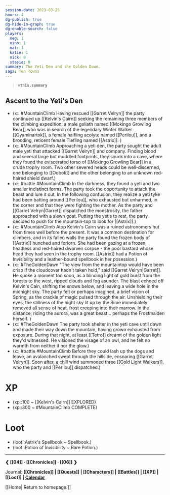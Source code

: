 ```yaml
---
session-date: 2023-03-25
hours: 4
dg-publish: true
dg-hide-in-graph: true
dg-enable-search: false
players:
  meg: 1
  nino: 1
  mat: 1
  katie: 1
  nick: 0
  stasia: 0
summary: The Yeti Den and the Golden Dawn.
saga: Ten Towns
---
```

> **`=this.summary`**
##  Ascent to the Yeti's Den
- (x:: #MountainClimb Having rescued [[Garret Velryn]] the party continued up [[Kelvin's Cairn]] seeking the remaining three members of the climbing expedition: a male goliath named [[Mokingo Growling Bear]] who was in search of the legendary Winter Walker [[Oyaminartok]], a female halfling acolyte named [[Perilou]], and a brooding, reticent female Tiefling named [[Astrix]]. )
- (x:: #MountainClimb Approaching a yeti den, the party sought the adult male yeti that attacked [[Garret Velryn]] and company. Finding blood and several large but muddled footprints, they snuck into a cave, where they found the eviscerated torso of [[Mokingo Growling Bear]] in a crude trophy room. Two other severed heads could be well-discerned, one belonging to [[Oobok]] and the other belonging to an unknown red-haired shield dwarf.)
- (x:: #battle #MountainClimb In the darkness, they found a yeti and two smaller indistinct forms. The party took the opportunity to attack the beast and lure it out. In the following confusion, they realize a yeti tyke had been batting around [[Perilou]], who exhausted but unharmed, in the corner and that they were fighting the mother. As the party and [[Garret Velryn|Garret]] dispatched the monstrosity, the father approached with a slewn goat. Putting the yetis to rest, the party decided to push for the mountain-top to look for [[Astrix]].)
- (x:: #MountainClimb Atop Kelvin's Cairn was a ruined astronomers hut from times well before the present. It was a common destination for climbers, and in its fallen walls the party found the frozen body of [[Astrix]] hunched and forlorn. She had been gazing at a frozen, headless and red-haired dwarven corpse - the poor bastard whose head they had seen in the trophy room. [[Astrix]] had a Potion of Invisibility and a leather-bound spellbook in her posession.)
- (x:: #TheGoldenDawn "The view from the mountaintop would have been crisp if the cloudcover hadn't taken hold," said [[Garret Velryn|Garret]]. He spoke a moment too soon, as a blinding light of gold burst from the forests to the west, ripped clouds and fog asunder. The blast echoed off Kelvin's Cain, shifting the snows below, and leaving a wide hole in the midnight sky. The party felt or perhaps imagined, a brief vision of Spring, as the crackle of magic pulsed through the air. Unshielding their eyes, the stillness of the night sky lit up by the Rime immediately removed all sense of heat, frost creeping into their marrow. In the distance, riding the aurora, was a great beast... perhaps the Frostmaiden herself. )
- (x:: #TheGoldenDawn The party took shelter in the yeti cave until dawn and made their way down the mountain, having grown exhausted from exposure. During that night, at least [[Tetro]] dreamt of the golden light they'd witnessed. He visioned the visage of an owl, and he felt no warmth from neither it nor the glow.)
- (x:: #battle #MountainClimb Before they could lash up the dogs and leave, an avalanched swept through the hillside, ensnaring [[Garret Velryn]]. Soon after, a chill wind summoned three [[Cold Light Walkers]], who the party and [[Perilou]] dispatched.)

# XP
- (xp::100 ~ [[Kelvin's Cairn]] EXPLORED)
- (xp::300 ~ #MountainClimb COMPLETE)

# Loot
- (loot::Astrix's Spellbook ~ Spellbook.)
- (loot::Potion of Invisibility ~ Rare Potion.)
---
**❮ [[04]] · [[Chronicles]] ·  [[06]] ❯**

Journal: **[[Chronicles]] | [[Quests]] |  [[Characters]] | [[Battles]] | [[XP]] | [[Loot]] | [Calendar](https://app.fantasy-calendar.com/calendars/38f9e3f5098bac1f655a4fb4241f35eb)**

[[Home| Return to homepage.]]

